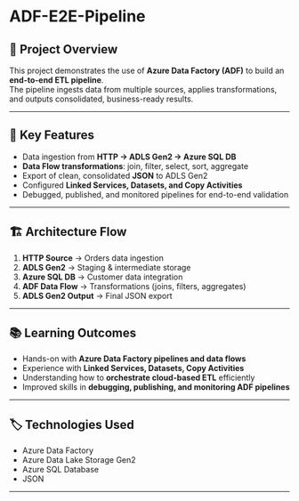 # ADF-E2E-Pipeline


## 📌 Project Overview  
This project demonstrates the use of **Azure Data Factory (ADF)** to build an **end-to-end ETL pipeline**.  
The pipeline ingests data from multiple sources, applies transformations, and outputs consolidated, business-ready results.  

---

## 🔧 Key Features  
- Data ingestion from **HTTP → ADLS Gen2 → Azure SQL DB**  
- **Data Flow transformations**: join, filter, select, sort, aggregate  
- Export of clean, consolidated **JSON** to ADLS Gen2  
- Configured **Linked Services, Datasets, and Copy Activities**  
- Debugged, published, and monitored pipelines for end-to-end validation  

---

## 🏗️ Architecture Flow  
1. **HTTP Source** → Orders data ingestion  
2. **ADLS Gen2** → Staging & intermediate storage  
3. **Azure SQL DB** → Customer data integration  
4. **ADF Data Flow** → Transformations (joins, filters, aggregates)  
5. **ADLS Gen2 Output** → Final JSON export  

---

## 📚 Learning Outcomes  
- Hands-on with **Azure Data Factory pipelines and data flows**  
- Experience with **Linked Services, Datasets, Copy Activities**  
- Understanding how to **orchestrate cloud-based ETL** efficiently  
- Improved skills in **debugging, publishing, and monitoring ADF pipelines**  

---

## 🏷️ Technologies Used  
- Azure Data Factory  
- Azure Data Lake Storage Gen2  
- Azure SQL Database  
- JSON  

---
